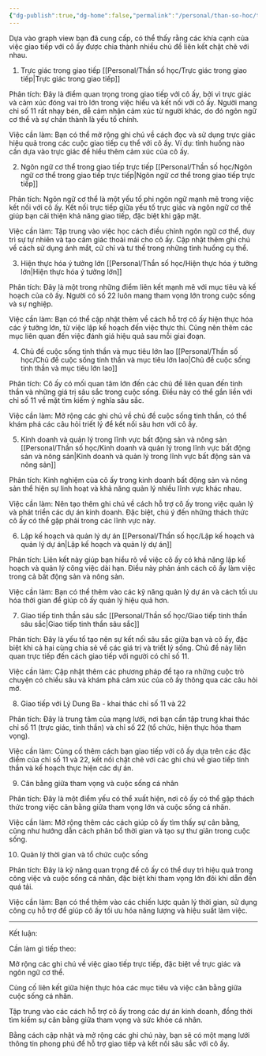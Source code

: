 ```yaml
---
{"dg-publish":true,"dg-home":false,"permalink":"/personal/than-so-hoc/tong-hop-giao-tiep/","dgPassFrontmatter":true,"noteIcon":"","updated":"2025-01-14T22:20:04.825+07:00"}
---
```




Dựa vào graph view bạn đã cung cấp, có thể thấy rằng các khía cạnh của việc giao tiếp với cô ấy được chia thành nhiều chủ đề liên kết chặt chẽ với nhau.

1. Trực giác trong giao tiếp [[Personal/Thần số học/Trực giác trong giao tiếp\|Trực giác trong giao tiếp]]

Phân tích: Đây là điểm quan trọng trong giao tiếp với cô ấy, bởi vì trực giác và cảm xúc đóng vai trò lớn trong việc hiểu và kết nối với cô ấy. Người mang chỉ số 11 rất nhạy bén, dễ cảm nhận cảm xúc từ người khác, do đó ngôn ngữ cơ thể và sự chân thành là yếu tố chính.

Việc cần làm: Bạn có thể mở rộng ghi chú về cách đọc và sử dụng trực giác hiệu quả trong các cuộc giao tiếp cụ thể với cô ấy. Ví dụ: tình huống nào cần dựa vào trực giác để hiểu thêm cảm xúc của cô ấy.


2. Ngôn ngữ cơ thể trong giao tiếp trực tiếp [[Personal/Thần số học/Ngôn ngữ cơ thể trong giao tiếp trực tiếp\|Ngôn ngữ cơ thể trong giao tiếp trực tiếp]]

Phân tích: Ngôn ngữ cơ thể là một yếu tố phi ngôn ngữ mạnh mẽ trong việc kết nối với cô ấy. Kết nối trực tiếp giữa yếu tố trực giác và ngôn ngữ cơ thể giúp bạn cải thiện khả năng giao tiếp, đặc biệt khi gặp mặt.

Việc cần làm: Tập trung vào việc học cách điều chỉnh ngôn ngữ cơ thể, duy trì sự tự nhiên và tạo cảm giác thoải mái cho cô ấy. Cập nhật thêm ghi chú về cách sử dụng ánh mắt, cử chỉ và tư thế trong những tình huống cụ thể.


3. Hiện thực hóa ý tưởng lớn [[Personal/Thần số học/Hiện thực hóa ý tưởng lớn\|Hiện thực hóa ý tưởng lớn]]

Phân tích: Đây là một trong những điểm liên kết mạnh mẽ với mục tiêu và kế hoạch của cô ấy. Người có số 22 luôn mang tham vọng lớn trong cuộc sống và sự nghiệp.

Việc cần làm: Bạn có thể cập nhật thêm về cách hỗ trợ cô ấy hiện thực hóa các ý tưởng lớn, từ việc lập kế hoạch đến việc thực thi. Cũng nên thêm các mục liên quan đến việc đánh giá hiệu quả sau mỗi giai đoạn.


4. Chủ đề cuộc sống tinh thần và mục tiêu lớn lao [[Personal/Thần số học/Chủ đề cuộc sống tinh thần và mục tiêu lớn lao\|Chủ đề cuộc sống tinh thần và mục tiêu lớn lao]]

Phân tích: Cô ấy có mối quan tâm lớn đến các chủ đề liên quan đến tinh thần và những giá trị sâu sắc trong cuộc sống. Điều này có thể gắn liền với chỉ số 11 về mặt tìm kiếm ý nghĩa sâu sắc.

Việc cần làm: Mở rộng các ghi chú về chủ đề cuộc sống tinh thần, có thể khám phá các câu hỏi triết lý để kết nối sâu hơn với cô ấy.


5. Kinh doanh và quản lý trong lĩnh vực bất động sản và nông sản [[Personal/Thần số học/Kinh doanh và quản lý trong lĩnh vực bất động sản và nông sản\|Kinh doanh và quản lý trong lĩnh vực bất động sản và nông sản]]

Phân tích: Kinh nghiệm của cô ấy trong kinh doanh bất động sản và nông sản thể hiện sự linh hoạt và khả năng quản lý nhiều lĩnh vực khác nhau.

Việc cần làm: Nên tạo thêm ghi chú về cách hỗ trợ cô ấy trong việc quản lý và phát triển các dự án kinh doanh. Đặc biệt, chú ý đến những thách thức cô ấy có thể gặp phải trong các lĩnh vực này.


6. Lập kế hoạch và quản lý dự án [[Personal/Thần số học/Lập kế hoạch và quản lý dự án\|Lập kế hoạch và quản lý dự án]]

Phân tích: Liên kết này giúp bạn hiểu rõ về việc cô ấy có khả năng lập kế hoạch và quản lý công việc dài hạn. Điều này phản ánh cách cô ấy làm việc trong cả bất động sản và nông sản.

Việc cần làm: Bạn có thể thêm vào các kỹ năng quản lý dự án và cách tối ưu hóa thời gian để giúp cô ấy quản lý hiệu quả hơn.


7. Giao tiếp tinh thần sâu sắc [[Personal/Thần số học/Giao tiếp tinh thần sâu sắc\|Giao tiếp tinh thần sâu sắc]]

Phân tích: Đây là yếu tố tạo nên sự kết nối sâu sắc giữa bạn và cô ấy, đặc biệt khi cả hai cùng chia sẻ về các giá trị và triết lý sống. Chủ đề này liên quan trực tiếp đến cách giao tiếp với người có chỉ số 11.

Việc cần làm: Cập nhật thêm các phương pháp để tạo ra những cuộc trò chuyện có chiều sâu và khám phá cảm xúc của cô ấy thông qua các câu hỏi mở.


8. Giao tiếp với Lý Dung Ba - khai thác chỉ số 11 và 22 

Phân tích: Đây là trung tâm của mạng lưới, nơi bạn cần tập trung khai thác chỉ số 11 (trực giác, tinh thần) và chỉ số 22 (tổ chức, hiện thực hóa tham vọng).

Việc cần làm: Củng cố thêm cách bạn giao tiếp với cô ấy dựa trên các đặc điểm của chỉ số 11 và 22, kết nối chặt chẽ với các ghi chú về giao tiếp tinh thần và kế hoạch thực hiện các dự án.


9. Cân bằng giữa tham vọng và cuộc sống cá nhân

Phân tích: Đây là một điểm yếu có thể xuất hiện, nơi cô ấy có thể gặp thách thức trong việc cân bằng giữa tham vọng lớn và cuộc sống cá nhân.

Việc cần làm: Mở rộng thêm các cách giúp cô ấy tìm thấy sự cân bằng, cũng như hướng dẫn cách phân bổ thời gian và tạo sự thư giãn trong cuộc sống.


10. Quản lý thời gian và tổ chức cuộc sống

Phân tích: Đây là kỹ năng quan trọng để cô ấy có thể duy trì hiệu quả trong công việc và cuộc sống cá nhân, đặc biệt khi tham vọng lớn đôi khi dẫn đến quá tải.

Việc cần làm: Bạn có thể thêm vào các chiến lược quản lý thời gian, sử dụng công cụ hỗ trợ để giúp cô ấy tối ưu hóa năng lượng và hiệu suất làm việc.



---

Kết luận:

Cần làm gì tiếp theo:

Mở rộng các ghi chú về việc giao tiếp trực tiếp, đặc biệt về trực giác và ngôn ngữ cơ thể.

Củng cố liên kết giữa hiện thực hóa các mục tiêu và việc cân bằng giữa cuộc sống cá nhân.

Tập trung vào các cách hỗ trợ cô ấy trong các dự án kinh doanh, đồng thời tìm kiếm sự cân bằng giữa tham vọng và sức khỏe cá nhân.



Bằng cách cập nhật và mở rộng các ghi chú này, bạn sẽ có một mạng lưới thông tin phong phú để hỗ trợ giao tiếp và kết nối sâu sắc với cô ấy.

